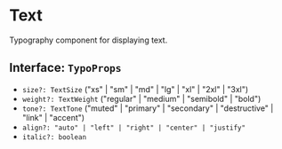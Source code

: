 # Text

Typography component for displaying text.

## Interface: `TypoProps`
- `size?: TextSize` ("xs" | "sm" | "md" | "lg" | "xl" | "2xl" | "3xl")
- `weight?: TextWeight` ("regular" | "medium" | "semibold" | "bold")
- `tone?: TextTone` ("muted" | "primary" | "secondary" | "destructive" | "link" | "accent")
- `align?: "auto" | "left" | "right" | "center" | "justify"`
- `italic?: boolean`

